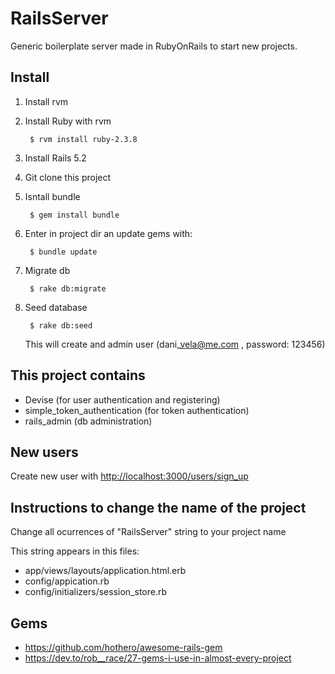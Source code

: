 # RailsServer

Generic boilerplate server made in RubyOnRails to start new projects.

## Install

1. Install rvm

2. Install Ruby with rvm

		$ rvm install ruby-2.3.8

3. Install Rails 5.2

4. Git clone this project

5. Isntall bundle

		$ gem install bundle

6. Enter in project dir an update gems with:

		$ bundle update

7. Migrate db
	
		$ rake db:migrate

8. Seed database

		$ rake db:seed

    This will create and admin user (dani\_vela@me.com , password: 123456)

## This project contains

- Devise (for user authentication and registering)
- simple\_token\_authentication (for token authentication)
- rails\_admin (db administration)

## New users

Create new user with [http://localhost:3000/users/sign_up](http://localhost:3000/users/sign_up)

## Instructions to change the name of the project

Change all ocurrences of "RailsServer" string to your project name

This string appears in this files:
- app/views/layouts/application.html.erb
- config/appication.rb
- config/initializers/session\_store.rb




## Gems
- https://github.com/hothero/awesome-rails-gem
- https://dev.to/rob__race/27-gems-i-use-in-almost-every-project